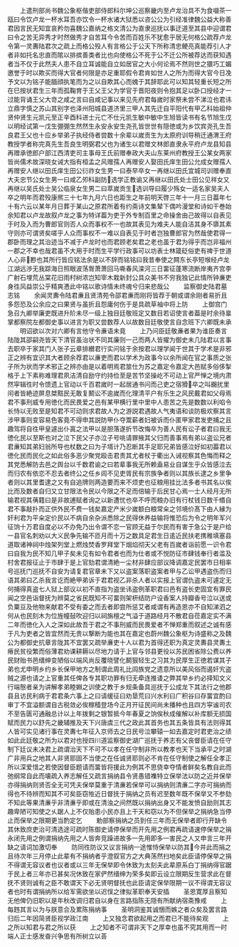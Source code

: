 <!-- { "loadSidebar": true } -->
　　上遣刑部尚书魏公象枢偕吏部侍郎科尔坤公巡察畿内至卢龙治具不为食啜茶一瓯曰令饮卢龙一杯水耳吾亦饮令一杯水诸大狱悉以咨公公为引经准律魏公益大称善君因言民无知宜哀矜勿喜魏公嘉纳之格文清公为直隶巡抚以事迂道至其县中迎谓君曰令之苦无异秀才时然做秀才自苦耳今令苦而百姓乐不犹愈乎居无何格公疏荐卢龙令第一灵夀陆君次之疏上而格公殁人有言格公于公天下所称清忠鲠亮真能荐引人才者非如托名忠直而隂以排摈善类者比也向使格公不死于公不迁公所被荐达而获知遇者当不仅于此然夫人患不自立耳诚能自立如居官之大小何论焉不然则世之獧巧工媚邀誉于时以欺买而得大官者何限是亦足重耶假令君肯如世人之所为而得大官今日凂予文以为铭子能腼顔执笔而为之以自欺其心而媿于其辞耶此可以知其轻重长短之所在巳按状君生三年而孤鞠育于王父王父为学官于晋阳夜则令抱其足以卧口授经才一过能背诵王父大竒之咸之言曰自咸记事以来见先府君每嵗时家祭未尝不涕泣也君讳立鼎字慎之苏山其别字也泽州阳城县道济里三甲人其先迁自平阳代有甲乙科始祖仲贤仲贤生元凯元至正辛酉科进士元亡不仕元凯生敏中敏中生旭皆读书有名节旭生戊以明经试第一戊生弸弸生然然生永安永安生尧孔皆世世有隠徳或为乡饮宾尧孔生吾良君王父也十应乡举弟子执经侍者尝数十余辈以嵗贡生为太原府训导稍迁通渭王府教授学者称完真先生吾良生明弼君父也为诸生以君赠文林郎直隶永平府卢龙县知县再赠承徳郎户部江西清吏司主事母王氏前赠奉政大夫山东莱州府教授王公某女两家皆尚儒术故深晓女诫大指有桓孟之风赠孺人再赠安人娶田氏庠生田公允成女赠孺人再赠安人继以田氏庠生田公衍祚女生男一曰泰早卒女一再继以田氏宜城司训赠奉直大夫忠节公女生男一曰咸乙夘科副防选学正教谕又再继以田氏处士田公见祥女又再继以吴氏处士吴公临泉女生男二曰萃嵗贡生选训导曰履少殇女一适名家吴夫人卒之明年而君殁康熈三十七年九月六日也距生之年前明天啓三年十一月三日葢年七十有六云以某年月日葬于某山之原君所着有约斋诗文集辇下偶吟漫堂和诗如干巻始余知君以卢龙故叙卢龙之事为特详葢为吏于外专制百里之命操舍由己故得以自表见于时及入而为曹郎官则否人众而事权不一也故其表见为难夫人能自洁其身不隳其素守则亦可谓贤矣嗟乎人众而事权不一难以自表见于时者岂独曹郎官为然哉使君得一郡卧而理之其治迹当不减于卢龙时也而君顾老矣君之老也虽于君为得乎而岂非福州一郡之不幸也哉君虽不大用于时而生平学行政事可以坊表士林箴砭俗吏有禆于世道人心非尠也其所行皆应铭法余是以不辞而铭铭曰我昔奉使之闗东长亭短堠经卢龙江湖远渉无我踪海日照眼波荡胷萧萧回马嘶春风滦河三日畱征蓬寒流断岸夷齐宫李广射石埋荒丛棠花旧雨村树浓岂知宰木栽新封公具众美书不穷我独记此情所钟亷吏身徃风益崇公乎精爽慿此中铭以歌诗情未终魂兮归来悲哉公
　　监察御史陆君墓志铭
　　余闻灵夀令陆君亷且贤清苑令邵君亷而刚将皆荐于朝或谓余刚者易折且多怨恐及公余应之曰果贤与虽折且怨庸何伤于是具疏草袖中将上防
　　上御宫门急召九卿举廉吏既进升阶未尽一级上独目廷敬班定又数目若诏使言者葢是时余待辠掌都察院左都御史事以进言为职又尝数荐人以故数目廷敬使言自念班下六卿既未承
　　明诏欲以次对六卿有言他守令亷语未竟
　　上乃问臣廷敬亷者果为谁臣奏言陆陇其邵嗣尧皆天下清官虽治状不同其廉则一己而两人皆擢为御史未几陆君以言事去职卒于家其门人张子云章排纉君行实问铭于余按君以理学闻于世其于学术是非邪正之辨有宜识其大者顾余荐君以亷吏而君以学术为政事今以余所闻在官之事质之张子所为状而学术邪正之辨亦由是以着明焉君筮仕为苏之嘉定令嘉定大邑赋多俗侈掣格于上下素称难理君夙洁清自励守约持俭至是苦节坚操屹不可动上官严惮之境内肃然寜辑徃时令馈遗上官动以千百君嵗时一起居通书问而己吏之宿猾卒之叫嚻扰里闬者皆絶迹屏息桀黠民无敢复鬭讼不逾嵗而化理清平户有乐生之风民戴君如父母焉君不事刑威专用徳化而民畏爱之邑有某甲横行里中里中人患苦之先是数数以利啗令长恃以无败至是知君不可动则求君故人为之游説君遇故人气夷语和谈防极欢察其言涉甲事则变容易色客竟不得申其説防甲仆夺鬻薪者妇被诉而仆匿甲家君发吏捕之且趣驾将自徃甲皇遽出仆寘之法甲以是胆落遂折节改悔卒为善人民有讼子者君曰我无徳化民以至斯也对之泣下民父子亦泣子号咷请罪掖其父归而善事焉有弟以盗讼兄者君亷知其弟妇翁所导也杖数之曰为子壻计乃忍断其手足耶兄弟皆感泣好如初葢君以徳化民而民化之如此俗多恶少聚党殴击君责其尤者杖于衢出入诫视察其色悔而释之其党悉解防去邑之舆台以千数君谕之曰若辈事我无所赖盍易业自谋生乎众皆感泣去而归农有依恋不忍去者终公之任乡闾不见吏胥民有宗族争者则以其族长逮之乡里争者则以其里耆逮之又有自追牌则两造要而来不烦吏也征粮用挂比法多者书其名以俟比而及数者自归又立甘限法令民以今限之不足而倍输于后民甘心焉一士人经月无所输君视其蒨籍曰是非故逋赋者询之以新遭忧也卒不呼而粮办旧有行杖钱日数千缗自君不事敲扑而正供外民不费一钱矣嘉定产米少嵗额白粮常籴之邻境价髙下由人縁为奸利君为平籴定价民以不病自余杂派悉除之民得休养益输将惟恐后为令之明年军兴征饷十万君自度必以不办免乃出令谓不恋一官顾无益于尔民而有害于急公于是户给一县官名刺劝以大义民争先输不匝月而十万之数具足君生日逺近民扶老携稚填塞县道取诸神祠中烛架列堂上燃烛焚香罗拜堂下烟焰彻天父老有百嵗者诣前愿一识令君曰自我为民不知几甲子矣未见有如令君者也而为仕者或不悦防征市肆钱奉行者滥及村舍君报征止于市肆于是上官劾君谓清絶一尘材非肆应部议降调嘉定民罢市日相率号巡抚门巡抚不自安为请复君官章未下又以盗案落职盗案者甲与乙讼甲遇盗伤而归语其弟曰乙杀我言讫而絶甲弟诉于君君视乙非杀人者以实报上官谓仇盗未可遽定无何捕得真盗七人狱上部议以初不直指为盗坐讳盗例革职君曰邑有盗长吏固宜有罪民闻之空邑诣督抚为辨莫之省民既知不可畱则架枅结防户设香案人持瓣香号泣以送或负粟豆及他物来献君不受有委之而去者即尝所惩艾者咸谓有再造恩亦不自知涕泗之何从也民刻木为位旌幢鼔吹迎归以祠旃檀之气溢于道路经月不散君自莅嘉定实不满二年而徳化入人之深如此故吾于君之不事刑威而民畏爱者不惮郑重而叙述之诚有感于凡为吏者之皆宜然而无贵以撃断为能也其在嘉定也蔚州魏公象枢为诗盛称之及魏公为都御史抗章言陇其不宜罢又疏举亷吏十人以君为首得还职为真定灵夀县灵夀土瘠民贫役繁而俗薄君劝课耕耨以尽地力请于上官与邻县更役以苏民困省除公费以养民财贻书邑缙绅变陋俗以端风尚反覆晓譬化鬭狠轻生之习其为民厚生正徳若谋其子弟也尤申明乡约乡长保甲地方之制谓此周礼比闾族党之遗意所以美风俗而遏奸宄盗贼之源也请之上官重其任俾各专其职功罪有归无牵连推诿之弊其举乡约必择知文义行端慤者亲为讲解孝弟睦婣之训使之教于乡规条备具巡抚于公成龙下其法行之他郡县且访民利病于君君条六事上之曰请缓征曰劝垦荒曰兴水利曰广积谷曰存畱宜酌曰审丁不宜溢额谓自古税敛必俟稼穑登场今正月开征民间尚未播种也且四方寜谧司农不至告匮可通融总计以上年拨剩之银暂抵今年春夏之饷俟秋成催解以补库额无损国赋而民力以舒先之畿辅推及天下兴唐虞三代之政此其首务也其五条皆具有法则得其人皆可实见诸行事在灵夀七年征入京师去之日民号泣攀辕一如去嘉定时君吏治之绩如此此廷敬之所为以君对也授四川道监察御史湖广巡抚于养志有父丧督臣请在任守制下廷议未决君上疏谓治天下不可不以孝在任守制非所以教孝也天下当承平之时湖广非用兵之地其人非贤耶固不当使之在任诚贤耶则必不肯在任守制使之解任全孝正所以深爱惜之若使因督臣题请而畱皆将援此为例其不思侥幸夺情者鲜矣名教自此而弛纲常自此而壊疏入养志解任又疏言捐纳县令贤愚错襍特立保举法以防之近并保举亦得捐纳则贤否全无可凭夫保举莫重于清亷若保举可以捐纳则清亷二字亦可捐纳而得也不待辨而知其不可矣臣窃恠近日督抚于捐纳之员有迟至数年既不保举又不参劾不知此等果清亷乎非清亷乎即或在清浊之间然既以捐纳出身又不能发愤自励则其志趣卑陋可知使之乆踞人上不仅贻患小民亦且上干天和窃以为不但保举之捐纳急当停止而保举之限期更当酌定乞
　　勅部察捐纳之员到任三年而无保举者即行开缺令其休致庶吏治可清选途可疏时陈御史请停保举而开先用之例君再疏请速停保举之捐永闭先用之例谓捐纳先用之人皆奔竞躁进故多一先用即多一害民之人又申言三年开缺之请词加激切奉
　　防同徃防议又议言捐纳一途惟恃保举以防其今并此而捐之且待次年三月停止此辈有不捐纳者乎澄叙官方之大典荡然扫地矣此臣请停保举之捐不得谓无容议者也议者或以三年无保举即令休致为太刻夫此辈原系白丁捐纳得官踞于民上者三年亦已甚矣况休致在家俨然缙绅为荣多矣即云设立限期反生营求此在督抚不贤则诚有之臣不敢谓天下必无贤明督抚也此臣请定保举限期一议不得谓无容议者也时有谓捐纳所以给军需欲坐以迟悮之律拟革职奉天安插
　　圣恩寛厚且察知无他俾仍旧职以是年秋改调归君自以身在言路指陈无隠有所献纳宿斋豫戒
　　上每韪其言以为与朕意合及累陈捐纳事
　　圣明洞鉴其诚悃而嫉之者众矣及罢言路归后二年因简贤臣视学政江南
　　上又独念君欲起用之而君已不能待矣观
　　上之所以知君与君之所以获
　　上之知者不可谓非天下之厚幸也虽不究其用而一时端人正士感发奋兴争思有所树立以荅

